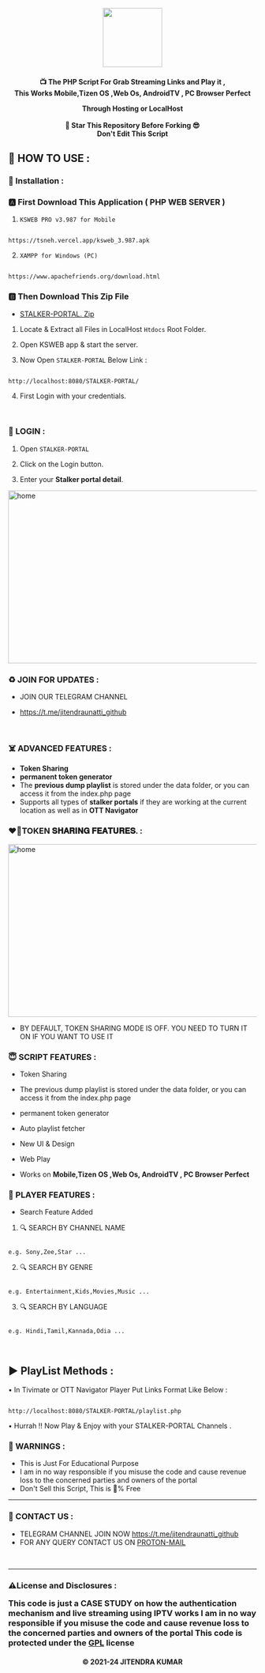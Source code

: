 
<p align='center'><img src="https://i.ibb.co/0Vj3VTw/download-1.png" width="120" ></p>



<h4 align='center'>📺 The PHP Script For Grab Streaming Links and Play it ,</br> This  Works Mobile,Tizen OS ,Web Os, AndroidTV , PC Browser Perfect

Through  Hosting or LocalHost  </br></br>🌟 Star This Repository Before Forking 😎</br>Don't Edit This Script



<h2>🍁 HOW TO USE : </h2>

### 🔐 Installation :

### 🅰️ First Download This Application ( PHP WEB SERVER )

1. `KSWEB PRO v3.987 for Mobile`

```

https://tsneh.vercel.app/ksweb_3.987.apk

```

2. `XAMPP for Windows (PC)`

```

https://www.apachefriends.org/download.html

```

### 🅱️ Then Download This Zip File

- [STALKER-PORTAL. Zip](https://github.com/Jitendraunatti/STALKER-PORTAL/blob/main/JioTv.zip?raw=true) </br>

1. Locate & Extract all Files in LocalHost `Htdocs` Root Folder. </br>

2. Open KSWEB app & start the server. </br>

3. Now Open `STALKER-PORTAL` Below Link :

```

http://localhost:8080/STALKER-PORTAL/

```

4. First Login with your credentials.




</br>

<h3>👿 LOGIN :</h3>

1. Open `STALKER-PORTAL`  </br>

2. Click on the Login button. </br>
3. Enter your **Stalker portal detail**. </br>
<img src="https://i.ibb.co/MCVZkYY/image.png" alt="home" width="700" height="350">

<h3>♻️ JOIN FOR UPDATES :</h3>

- JOIN OUR TELEGRAM CHANNEL

- https://t.me/jitendraunatti_github

</br>
<h3>☠️ ADVANCED  FEATURES :</h3>

- **Token Sharing**
- **permanent token generator**
- The **previous dump playlist** is stored under the data folder, or you can access it from the index.php page
- Supports all types of **stalker portals** if they are working at the current location as well as in **OTT Navigator**

<h3>❤️‍🔥TOKEN 𝐒𝐇𝐀𝐑𝐈𝐍𝐆 𝐅𝐄𝐀𝐓𝐔𝐑𝐄𝐒.  :</h3>
<img src="https://i.ibb.co/QMJNWwz/image.png" alt="home" width="700" height="350">

- BY DEFAULT, TOKEN SHARING MODE IS OFF. YOU NEED TO TURN IT ON IF YOU WANT TO USE IT

<h3>😇 SCRIPT FEATURES :</h3>

- Token Sharing
- The previous dump playlist is stored under the data folder, or you can access it from  the index.php page
- permanent token generator

- Auto playlist fetcher

- New UI & Design

- Web Play 
-  Works on **Mobile,Tizen OS ,Web Os, AndroidTV , PC Browser Perfect**

<h3>💖 PLAYER FEATURES :</h3>

- Search Feature Added</br>

1. 🔍 SEARCH BY CHANNEL NAME

```

e.g. Sony,Zee,Star ...

```

2. 🔍 SEARCH BY GENRE

```

e.g. Entertainment,Kids,Movies,Music ...

```

3. 🔍 SEARCH BY LANGUAGE

```

e.g. Hindi,Tamil,Kannada,Odia ...

```



</br>




## ▶️ PlayList Methods :

• In Tivimate or OTT Navigator Player Put Links Format Like Below :

```

http://localhost:8080/STALKER-PORTAL/playlist.php

```

• Hurrah !! Now Play & Enjoy with your STALKER-PORTAL Channels .

<h3>🚸 WARNINGS :</h3>

- This is Just For Educational Purpose
- I am in no way responsible if you misuse the code and cause revenue loss to the concerned parties and owners of the portal
- Don't Sell this Script, This is 💯% Free
<hr>

<h3>🤗 CONTACT US : </h3>

- TELEGRAM CHANNEL  JOIN NOW https://t.me/jitendraunatti_github
- FOR ANY QUERY CONTACT US ON [PROTON-MAIL](mailto:jitendraunatti@pm.me)

</br>
<hr>

<h3> ⚠️License and Disclosures : </hr>

This code is just a CASE STUDY on how the authentication mechanism and live streaming using IPTV works I am in no way responsible if you misuse the code and cause revenue loss to the concerned parties and owners of the portal
This code is protected under the [GPL](https://github.com/Jitendraunatti/STALKER-PORTAL/blob/main/LICENSE) license


<h4 align='center'>© 2021-24 JITENDRA KUMAR</h4>

<!-- DO NOT REMOVE THIS CREDIT -->
<!-- © 2021-24 jitendra kumar -->
